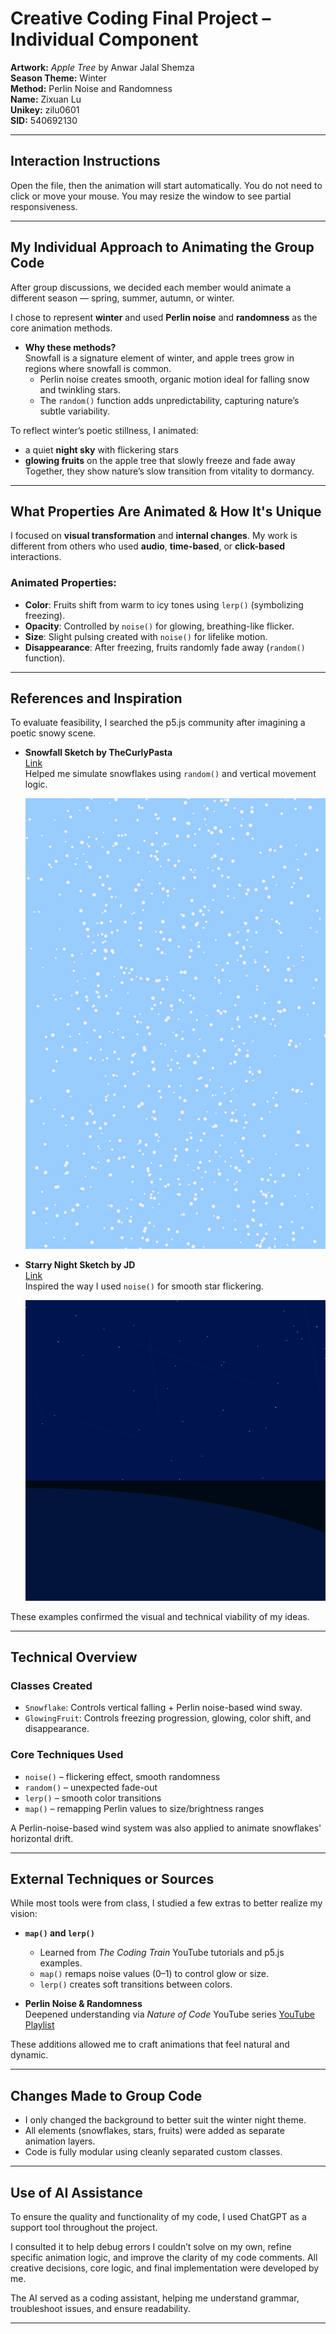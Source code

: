 # Creative Coding Final Project – Individual Component  
**Artwork:** *Apple Tree* by Anwar Jalal Shemza  
**Season Theme:** Winter  
**Method:** Perlin Noise and Randomness  
**Name:** Zixuan Lu  
**Unikey:** zilu0601  
**SID:** 540692130  

---

## Interaction Instructions
Open the file, then the animation will start automatically. You do not need to click or move your mouse. You may resize the window to see partial responsiveness.

---

##  My Individual Approach to Animating the Group Code
After group discussions, we decided each member would animate a different season — spring, summer, autumn, or winter.

I chose to represent **winter** and used **Perlin noise** and **randomness** as the core animation methods.

- **Why these methods?**  
  Snowfall is a signature element of winter, and apple trees grow in regions where snowfall is common.  
  - Perlin noise creates smooth, organic motion ideal for falling snow and twinkling stars.  
  - The `random()` function adds unpredictability, capturing nature’s subtle variability.

To reflect winter’s poetic stillness, I animated:
- a quiet **night sky** with flickering stars  
- **glowing fruits** on the apple tree that slowly freeze and fade away  
Together, they show nature’s slow transition from vitality to dormancy.

---

## What Properties Are Animated & How It's Unique
I focused on **visual transformation** and **internal changes**. My work is different from others who used **audio**, **time-based**, or **click-based** interactions.

### Animated Properties:
- **Color**: Fruits shift from warm to icy tones using `lerp()` (symbolizing freezing).
- **Opacity**: Controlled by `noise()` for glowing, breathing-like flicker.
- **Size**: Slight pulsing created with `noise()` for lifelike motion.
- **Disappearance**: After freezing, fruits randomly fade away (`random()` function).

---

##  References and Inspiration

To evaluate feasibility, I searched the p5.js community after imagining a poetic snowy scene.

- **Snowfall Sketch by TheCurlyPasta**  
  [Link](https://editor.p5js.org/TheCurlyPasta/sketches/HkbMtLNJV)  
  Helped me simulate snowflakes using `random()` and vertical movement logic.

  ![An image of the P5.js work](readmeImages/01.png)

- **Starry Night Sketch by JD**  
  [Link](https://editor.p5js.org/jd/sketches/HkF70H2uX)  
  Inspired the way I used `noise()` for smooth star flickering.

  ![An image of the Mona Lisa](readmeImages/02.png)

These examples confirmed the visual and technical viability of my ideas.

---

## Technical Overview

### Classes Created
- `Snowflake`: Controls vertical falling + Perlin noise-based wind sway.
- `GlowingFruit`: Controls freezing progression, glowing, color shift, and disappearance.

###  Core Techniques Used
- `noise()` – flickering effect, smooth randomness
- `random()` – unexpected fade-out
- `lerp()` – smooth color transitions
- `map()` – remapping Perlin values to size/brightness ranges

A Perlin-noise-based wind system was also applied to animate snowflakes' horizontal drift.

---

##  External Techniques or Sources

While most tools were from class, I studied a few extras to better realize my vision:

- **`map()` and `lerp()`**
  - Learned from *The Coding Train* YouTube tutorials and p5.js examples.
  - `map()` remaps noise values (0–1) to control glow or size.
  - `lerp()` creates soft transitions between colors.

- **Perlin Noise & Randomness**  
  Deepened understanding via *Nature of Code* YouTube series 
  [YouTube Playlist](https://www.youtube.com/playlist?list=PLRqwX-V7Uu6bgPNQAdxQZpJuJCjeOr7VD)

These additions allowed me to craft animations that feel natural and dynamic.

---

## Changes Made to Group Code
- I only changed the background to better suit the winter night theme.
- All elements (snowflakes, stars, fruits) were added as separate animation layers.
- Code is fully modular using cleanly separated custom classes.

---

##  Use of AI Assistance

To ensure the quality and functionality of my code, I used ChatGPT as a support tool throughout the project. 

I consulted it to help debug errors I couldn’t solve on my own, refine specific animation logic, and improve the clarity of my code comments. All creative decisions, core logic, and final implementation were developed by me. 

The AI served as a coding assistant, helping me understand grammar, troubleshoot issues, and ensure readability.

---



